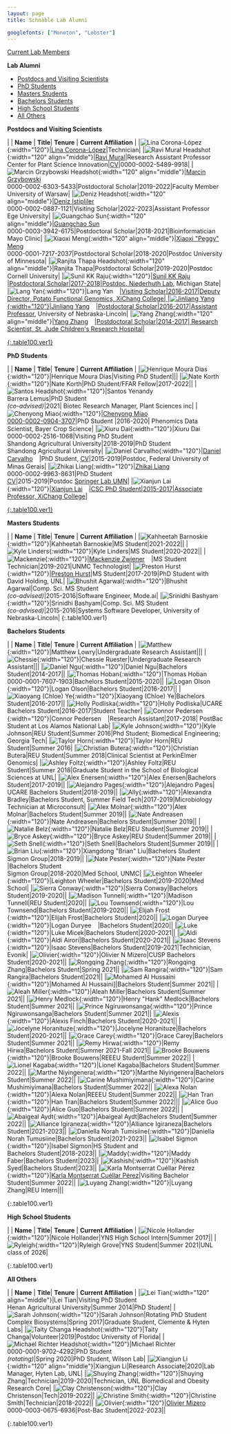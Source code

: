 ```yaml
---
layout: page
title: Schnable Lab Alumni

googlefonts: ["Monoton", "Lobster"]
---
```


[Current Lab Members](/people)

**Lab Alumni**

<ul>
<li><a href="#Postdocs">Postdocs and Visiting Scientists</a></li>
<li><a href="#PhDs">PhD Students</a></li>
<li><a href="#Masters">Masters Students</a></li>
<li><a href="#Bachelors">Bachelors Students</a></li>
<li><a href="#HS">High School Students</a></li>
<li><a href="#AO">All Others</a></li>
</ul>


<a id="Postdocs">

**Postdocs and Visiting Scientists**

| | **Name** | **Title**| **Tenure** | **Current Affiliation** |
|![Lina Corona-López](/images/People_Images/Lina.jpg){:width="120"}|[Lina Corona-López](/peoplepages/LinaLopez/)|Technician|
|![Ravi Mural Headshot](/images/People_Images/Ravi.jpg){:width="120" align="middle"}|[Ravi Mural](/peoplepages/Ravi_Mural/)|Research Assistant Professor<br>Center for Plant Science Innovation|[CV](/CVs/RaviMuralCV.pdf)|0000-0002-5489-9918|
|![Marcin Grzybowski Headshot](/images/People_Images/Marcin.jpg){:width="120" align="middle"}|[Marcin Grzybowski](/peoplepages/Marcin_Grzybowski/)<br>0000-0002-6303-5433|Postdoctoral Scholar|2019-2022|Faculty Member<br>University of Warsaw|
|![Deniz Headshot](/images/People_Images/Deniz2.PNG){:width="120" align="middle"}|[Deniz Istipliler](/peoplepages/Deniz_Istipiller/)<br>0000-0002-0887-1121|Visiting Scholar|2022-2023|Assistant Professor<br>Ege University|
|![Guangchao Sun](/images/People_Images/Guangchao.JPG){:width="120" align="middle"}|[Guangchao Sun](/peoplepages/Guangchao_Sun/)<a href="https://twitter.com/xiaoguanghuan"><img src="/images/Twitter_logo_blue.png" style="width: 15px;"></a><br>0000-0003-3942-6175|Postdoctoral Scholar|2018-2021|Bioinformatician<br>Mayo Clinic|
|![Xiaoxi Meng](/images/People_Images/Xiaoxi.jpg){:width="120" align="middle"}|[Xiaoxi "Peggy" Meng](/peoplepages/Xiaoxi_Meng/)<a href="https://twitter.com/xiaoxi_meng"><img src="/images/Twitter_logo_blue.png" style="width: 15px;"></a><br>0000-0001-7217-2037|Postdoctoral Scholar|2018-2020|Postdoc University of Minnesota|
|![Ranjita Thapa Headshot](/images/People_Images/Ranjita.jpg){:width="120" align="middle"}|Ranjita Thapa|Postdoctoral Scholar|2019-2020|Postdoc Cornell University|
|![Sunil KK Raju](/images/People_Images/Sunil.jpg){:width="120"}|[Sunil KK Raju](/peoplepages/Sunil_Raju/)<a href="https://twitter.com/Sunil_KumarKR"><img src="/images/Twitter_logo_blue.png" style="width: 15px;">|Postdoctoral Scholar|2017-2018|Postdoc, [Niederhuth Lab](http://niederhuthlab.com/people/), Michigan State|
|![Lang Yan](/images/People_Images/Lang_Small.jpg){:width="120"}|Lang Yan<a href="https://twitter.com/langyan87"><img src="/images/Twitter_logo_blue.png" style="width: 15px;">|Visiting Scholar|2016-2017|Deputy Director, Potato Functional Genomics, XiChang College|
|![Jinliang Yang](/images/People_Images/jinliang.JPG){:width="120"}|Jinliang Yang<a href="https://twitter.com/JinliangYang"><img src="/images/Twitter_logo_blue.png" style="width: 15px;">|Postdoctoral Scholar|2016-2017|[Assistant Professor](http://jyanglab.com/), University of Nebraska-Lincoln|
|![Yang Zhang](/images/People_Images/yzhang_small.jpg){:width="120" align="middle"}|[Yang Zhang](/peoplepages/Yang_Zhang/)<a href="https://twitter.com/zymaize"><img src="/images/Twitter_logo_blue.png" style="width: 15px;">|Postdoctoral Scholar|2014-2017| Research Scientist, St. Jude Children's Research Hospital|

{:.table100.ver1}

<a id="PhDs">

**PhD Students**

| | **Name** | **Title**| **Tenure** | **Current Affiliation** |
|![Henrique Moura Dias](images/People_Images/Henrique.jpg){:width="120"}|Henrique Moura Dias|Visiting PhD Student|||
|![Nate Korth](/images/People_Images/Nate_small.jpg){:width="120"}|Nate Korth|PhD Student/FFAR Fellow|2017-2022||
|![Santos Headshot](/images/People_Images/Santos.jpg){:width="120"}|Santos Yenandy<br>Barrera Lemus|PhD Student<br>_(co-advised)_|2021| Biotec Research Manager, Plant Sciences inc|
|![Chenyong Miao](/images/People_Images/Miao_Small.jpg){:width="120"}|[Chenyong Miao](/peoplepages/Chenyong_Miao/)<a href="https://twitter.com/Valiancy_miao"><img src="/images/Twitter_logo_blue.png" style="width: 15px;"><br>0000-0002-0904-3707</a>|PhD Student |2016-2020| Phenomics Data Scientist, Bayer Crop Science|
|![Xiuru Dai](/images/People_Images/Xiuru_small.jpg){:width="120"}|Xiuru Dai<a href="https://twitter.com/Xiuru_Dai"><img src="/images/Twitter_logo_blue.png" style="width: 15px;"></a><br>0000-0002-2516-1068|Visiting PhD Student<br>Shandong Agricultural University|2018-2019|PhD Student<br>Shandong Agricultural University|
|![Daniel Carvalho](/images/People_Images/Daniel_Carvalho.jpg){:width="120"}|[Daniel Carvalho](/peoplepages/Daniel_Carvalho/)<a href="https://twitter.com/SciOfCarvalho"><img src="/images/Twitter_logo_blue.png" style="width: 15px;"></a>|PhD Student, [CV](/CVs/DCarvalho.pdf)|2015-2019|Postdoc, Federal University of Minas Gerais|
|![Zhikai Liang](/images/People_Images/Zhikai_Liang_small.jpg){:width="120"}|[Zhikai Liang](/peoplepages/zliang/)<a href="https://twitter.com/shanwai1234"><img src="/images/Twitter_logo_blue.png" style="width: 15px;"></a><br>0000-0002-9963-8631|PhD Student<br>[CV](/CVs/ZLiang.pdf)|2015-2019|Postdoc <a href="https://cbs.umn.edu/springer-lab/home">Springer Lab UMN</a>|
|![Xianjun Lai](/images/People_Images/xlai.jpg){:width="120"}|[Xianjun Lai](/peoplepages/Xianjun_Lai/)<a href="https://twitter.com/xianjunlai"><img src="/images/Twitter_logo_blue.png" style="width: 15px;">|CSC PhD Student|2015-2017|Associate Professor, XiChang College|

{:.table100.ver1}

<a id="Masters">

**Masters Students**

| | **Name** | **Title**| **Tenure** | **Current Affiliation** |
|![Kahheetah Barnoskie](/images/People_Images/Kahheetah.jpg){:width="120"}|Kahheetah Barnoskie|MS Student|2021-2022||
|![Kyle Linders](/images/People_Images/KyleL.jpg){:width="120"}|Kyle Linders|MS Student|2020-2022||
|![Mackenzie](/images/People_Images/Mackenzie.jpeg){:width="120"}|[Mackenzie Zwiener](/peoplepages/Mackenzie_Zwiener/)<a href="https://twitter.com/MackenzieZwien1"><img src="/images/Twitter_logo_blue.png" style="width: 15px;"></a>|MS Student<br>Technician|2019-2021|UNMC Technologist|
|![Preston Hurst](/images/People_Images/Preston.jpg){:width="120"}|[Preston Hurst](/peoplepages/Preston_Hurst/)|MS Student|2017-2019|PhD Student with David Holding, UNL|
|![Bhushit Agarwal](/images/People_Images/Bhushit.jpg){:width="120"}|Bhushit Agarwal|Comp. Sci. MS Student<br>_(co-advised)_|2015-2016|Software Engineer, Mode.ai|
|![Srinidhi Bashyam](/images/People_Images/Srinidhi.jpg){:width="120"}|Srinidhi Bashyam|Comp. Sci. MS Student<br>_(co-advised)_|2015-2016|Systems Software Developer, University of Nebraska-Lincoln|
{:.table100.ver1}

<a id="Bachelors">

**Bachelors Students**

| | **Name** | **Title**| **Tenure** | **Current Affiliation** |
|![Matthew](/images/People_Images/Matthew.jpeg.jpg){:width="120"}|Matthew Lowry|Undergraduate Research Assistant|||
|![Chessie](/images/People_Images/Chessie.jpeg.jpg){:width="120"}|Chessie Ruester|Undergraduate Research Assistant|||
|![Daniel Ngu](/images/People_Images/Danielngu_small.jpg){:width="120"}|Daniel Ngu|Bachelors Student|2014-2017||
|![Thomas Hoban](/images/People_Images/thoban.jpg){:width="120"}|Thomas Hoban<br>0000-0001-7607-1903|Bachelors Student|2015-2020||
|![Logan Olson](/images/People_Images/logan.JPG){:width="120"}|Logan Olson|Bachelors Student|2016-2017||
|![Xiaoyang (Chloe) Ye](/images/People_Images/Chloe.jpg){:width="120"}|Xiaoyang (Chloe) Ye|Bachelors Student|2016-2017||
|![Holly Podliska](/images/People_Images/Holly.jpg){:width="120"}|Holly Podliska|UCARE Bachelors Student|2016-2017|Student Teacher|
|![Connor Pedersen](/images/People_Images/Connor.JPG){:width="120"}|Connor Pedersen<a href="https://twitter.com/Connor_1695"><img src="/images/Twitter_logo_blue.png" style="width: 15px;"></a>|Research Assistant|2017-2018|	PostBac Student at Los Alamos National Lab|
|![Kyle Johnson](/images/People_Images/Johnson_small.JPG){:width="120"}|Kyle Johnson|REU Student|Summer 2016|Phd Student; Biomedical Engineering; Georgia Tech|
|![Taylor Horn](/images/People_Images/Horn_small.JPG){:width="120"}|Taylor Horn|REU Student|Summer 2016|
|![Christian Butera](/images/People_Images/CButera.png){:width="120"}|Christian Butera|REU Student|Summer 2018|Clinical Scientist at PerkinElmer Genomics|
|![Ashley Foltz](/images/People_Images/Ashley18.jpg){:width="120"}|Ashley Foltz|REU Student|Summer 2018|Graduate Student in the School of Biological Sciences at UNL|
|![Alex Enersen](/images/People_Images/AlexE.jpg){:width="120"}|Alex Enersen|Bachelors Student|2017-2019||
|![Alejandro Pages](/images/People_Images/AlexP.jpg){:width="120"}|Alejandro Pages| UCARE Bachelors Student|2018-2019||
|![Ally](/images/People_Images/Ally.jpg){:width="120"}|Alexandra Bradley|Bachelors Student, Summer Field Tech|2017-2019|Microbiology Technician at Microconsult|
|![Alex Molnar](/images/People_Images/AlexMo.jpg){:width="120"}|Alex Molnar|Bachelors Student|Summer 2019||
|![Nate Andreasen](/images/People_Images/NateA.jpg){:width="120"}|Nate Andreasen|Bachelors Student|Summer 2019||
|![Natalie Belz](/images/People_Images/Natalie.jpg){:width="120"}|Natalie Belz|REU Student|Summer 2019||
|![Bryce Askey](/images/People_Images/BryceA.jpg){:width="120"}|Bryce Askey|REU Student|Summer 2019||
|![Seth Snell](/images/People_Images/Seth.jpg){:width="120"}|Seth Snell|Bachelors Student|Summer 2019||
|![Brian Liu](/images/People_Images/BrianL.jpg){:width="120"}|Xiangdong "Brian" Liu|Bachelors Student<br>Sigmon Group|2018-2019||
|![Nate Pester](/images/People_Images/NateP.jpg){:width="120"}|Nate Pester<a href="https://twitter.com/NatePester"><img src="/images/Twitter_logo_blue.png" style="width: 15px;"></a>|Bachelors Student<br>Sigmon Group|2018-2020|Med School, UNMC|
|![Leighton Wheeler](/images/People_Images/Leighton.jpg){:width="120"}|Leighton Wheeler|Bachelors Student|2019-2020|Med School|
|![Sierra Conway](/images/People_Images/Sierra.jpg){:width="120"}|Sierra Conway|Bachelors Student|2019-2020||
|![Madison Tunnell](/images/People_Images/Madison.jpg){:width="120"}|Madison Tunnell|REU Student|2020||
|![Lou Townsend](/images/People_Images/Lou.jpg){:width="120"}|Lou Townsend|Bachelors Student|2019-2020||
|![Elijah Frost](/images/People_Images/Elijah.jpg){:width="120"}|Elijah Frost|Bachelors Student|2020||
|![Logan Duryee](/images/People_Images/LoganD.jpg){:width="120"}|Logan Duryee<a href="https://twitter.com/DuryeeLogan"><img src="/images/Twitter_logo_blue.png" style="width: 15px;"></a>|Bachelors Student|2020||
|![Luke](/images/People_Images/LukeM.jpg){:width="120"}|Luke Micek|Bachelors Student|2020-2021||
|![Aldi](/images/People_Images/AldiA.jpg){:width="120"}|Aldi Airori|Bachelors Student|2020-2021||
|![Isaac Stevens](/images/People_Images/Isaac.jpg){:width="120"}|Isaac Stevens|Bachelors Student|2019-2021|Technician, Evonik|
|![Olivier](/images/People_Images/Olivier.jpg){:width="120"}|Olivier N Mizero|CUSP Bachelors Student|2020-2021||
|![Rongqing Zhang](/images/People_Images/Rongqing.jpg){:width="120"}|Rongqing Zhang|Bachelors Student|Spring 2021||
|![Sam Rangira](/images/People_Images/Sam2021.jpg){:width="120"}|Sam Rangira|Bachelors Student|2021||
|![Mohamed Al Hussaini](/images/People_Images/MohamedAH.jpg){:width="120"}|Mohamed Al Hussaini]|Bachelors Student|Summer 2021||
|![Aleah Miller](/images/People_Images/AleahM.jpg){:width="120"}|Aleah Miller|Bachelors Student|Summer 2021||
|![Henry Medlock](/images/People_Images/HenryM.jpg){:width="120"}|Henry "Hank" Medlock|Bachelors Student|Summer 2021||
|![Prince Ngiruwonsanga](/images/People_Images/PrinceN.jpg){:width="120"}|Prince Ngiruwonsanga|Bachelors Student|Summer 2021||
|![Alexis](/images/People_Images/AlexisF.jpg){:width="120"}|Alexis Finch|Bachelors Student|2020-2021||
|![Jocelyne Horanituze](/images/People_Images/Jocelyne.jpg){:width="120"}|Jocelyne Horanituze|Bachelors Student|2020-2021||
|![Grace Carey](/images/People_Images/GraceC.jpg){:width="120"}|Grace Carey|Bachelors Student|Summer 2021||
|![Remy Hirwa](/images/People_Images/Remy.jpg){:width="120"}|Remy Hirwa|Bachelors Student|Summer 2021-Fall 2021||
|![Brooke Bouwens](/images/People_Images/Brooke.jpg){:width="120"}|Brooke Bouwens|REEEU Student|Summer 2022||
|![Lionel Kagaba](/images/People_Images/Lionel.jpg){:width="120"}|Lionel Kagaba|Bachelors Student|Summer 2022||
|![Marthe Niyingenera](/images/People_Images/Marthe.jpg){:width="120"}|Marthe Niyingenera|Bachelors Student|Summer 2022||
|![Carine Mushimiyimana](/images/People_Images/Carine.jpg){:width="120"}|Carine Mushimiyimana|Bachelors Student|Summer 2022||
|![Alexa Nolan](/images/People_Images/AlexaN.jpg){:width="120"}|Alexa Nolan|REEEU Student|Summer 2022||
|![Han Tran](/images/People_Images/HanT.jpg){:width="120"}|Han Tran|Bachelors Student|Summer 2022|||
|![Alice Guo](/images/People_Images/AliceG.jpg){:width="120"}|Alice Guo|Bachelors Student|Summer 2022||
|![Abaigeal Aydt](/images/People_Images/Abaigeal.jpg){:width="120"}|Abaigeal Aydt|Bachelors Student|Summer 2022||
|![Alliance Igiraneza](/images/People_Images/Alliance.jpg){:width="120"}|Alliance Igiraneza|Bachelors Student|2021-2023||
|![Daniella Norah Tumisiine](/images/People_Images/Norah.jpg){:width="120"}|Daniella Norah Tumusiine|Bachelors Student|2021-2023||
|![Isabel Sigmon](/images/People_Images/isabel.jpg){:width="120"}|Isabel Sigmon|HS Student and<br>Bachelors Student|2018-2023||
|![Maddy](/images/People_Images/MaddyFaber.jpg){:width="120"}|Maddy Faber|Bachelors Student|2023||
|![Kashish](/images/People_Images/Kashish.jpg){:width="120"}|Kashish Syed|Bachelors Student|2023||
|![Karla Montserrat Cuéllar Pérez](images/People_Images/KarlaC.jpg){:width="120"}|[Karla Montserrat Cuéllar Pérez](/peoplepages/KarlaC.md/)|Visiting Bachelor Student|Summer 2022||
|![Luyang Zhang](images/People_Images/LuyangZhangpicture.jpeg){:width="120"}|Luyang Zhang|REU Intern|||

{:.table100.ver1}

<a id="HS">

**High School Students**

| | **Name** | **Title**| **Tenure** | **Current Affiliation** |
|![Nicole Hollander](/images/People_Images/NicoleH.jpg){:width="120"}|Nicole Hollander|YNS High School Intern|Summer 2017||
|![Ryleigh](/images/People_Images/Ryleigh.jpg){:width="120"}|Ryleigh Grove|YNS Student|Summer 2021|UNL class of 2026|

{:.table100.ver1}

<a id="AO">

**All Others**


| | **Name** | **Title**| **Tenure** | **Current Affiliation** |
|![Lei Tian](/images/People_Images/Lei_Tian_Small.JPG){:width="120" align="middle"}|Lei Tian|Visiting PhD Student<br>Henan Agricultural University|Summer 2014|PhD Student|
|![Sarah Johnson](/images/People_Images/Sarah.jpg){:width="120"}|Sarah Johnson|Rotating PhD Student<br>Complex Biosystems|Spring 2017|Graduate Student, Clemente & Hyten Labs|
|![Taity Changa Headshot](/images/People_Images/Taity.jpg){:width="120"}|Taity Changa|Volunteer|2019|Postdoc University of Florida|
|![Michael Richter Headshot](/images/People_Images/MichaelR.jpg){:width="120"}|Michael Richter<br>0000-0001-9702-4292|PhD Student<br>_(rotating)_|Spring 2020|PhD Student, Wilson Lab|
|![Xiangjun Li](/images/People_Images/Xiangjun.jpg){:width="120" align="middle"}|Xiangjun Li|Research Associate|2020|Lab Manager, Hyten Lab, UNL|
|![Shuying Zhang](/images/People_Images/Shuying.jpg){:width="120"}|Shuying Zhang|Technician|2019-2020|Technician, UNL Biomedical and Obesity Research Core|
|![Clay Christenson](/images/People_Images/Clay.jpg){:width="120"}|Clay Christenson|Tech|2019-2022||
![Christine Smith](/images/People_Images/Christine.jpg){:width="120"}|Christine Smith|Technician|2018-2022||
|![Olivier](/images/People_Images/Olivier.jpg){:width="120"}|[Olivier Mizero](/peoplepages/Olivier/)<br>0000-0003-0675-6936|Post-Bac Student|2022-2023||



{:.table100.ver1}
